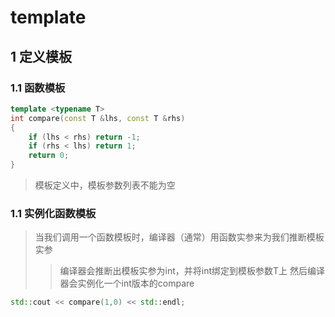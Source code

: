 template
==
## 1 定义模板
### 1.1 函数模板
```c++
template <typename T>
int compare(const T &lhs, const T &rhs)
{
	if (lhs < rhs) return -1;
	if (rhs < lhs) return 1;
	return 0;
}
```
> 模板定义中，模板参数列表不能为空

### 1.1 实例化函数模板
> 当我们调用一个函数模板时，编译器（通常）用函数实参来为我们推断模板实参
>>编译器会推断出模板实参为int，并将int绑定到模板参数T上
>>然后编译器会实例化一个int版本的compare
```c++
std::cout << compare(1,0) << std::endl;	
```

